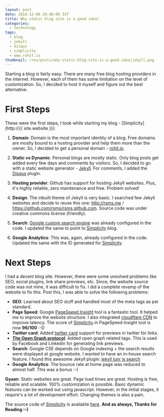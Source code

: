 ```yaml
---
layout: post
date: 2014-12-08 20:40:00 IST
title: Why static blog site is a good idea!
categories:
  - technology
tags:
  - blog
  - jekyll
  - disqus
  - simplicity
  - www.rohit.io
thumbnail: /res/posts/why-static-blog-site-is-a-good-idea/jekyll.png
---
```


Starting a blog is fairly easy. There are many free blog hosting providers in the internet. However, each of them has some limitation on the level of customization. So, I decided to host it myself and figure out the best alternative.

First Steps
===========

These were the first steps, I took while starting my blog - [Simplicity](http://{{ site.website }}):

1. **Domain**: Domain is the most important identity of a blog. Free domains are mostly bound to a hosting provider and help them more than the owner. So, I decided to get a personal domain - [rohit.io](http://www.rohit.io).

2. **Static vs Dynamic**: Personal blogs are mostly static. Only blog posts get added every few days and comments by visitors. So, I decided to go with a static website generator - [Jekyll](http://jekyllrb.com/). For comments, I added the [Disqus](https://disqus.com/) plugin.

3. **Hosting provider**: Github has support for hosting Jekyll websites. Plus, it's highly reliable, zero maintenance and free. Problem solved!

4. **Design**: The inbuilt theme of Jekyll is very basic. I searched few Jekyll websites and decide to reuse this one: <http://rsms.me> / <https://github.com/rsms/rsms.github.com>. Source code was under creative commons license (friendly).

5. **Search**: [Google custom search engine](https://www.google.co.in/cse/) was already configured in the code. I updated the same to point to [Simplicity](http://www.rohit.io) blog.

6. **Google Analytics**: This was, again, already configured in the code. Updated the same with the ID generated for [Simplicity](http://www.rohit.io).

Next Steps
==========

I had a decent blog site. However, there were some unsolved problems like SEO, social plugins, link share previews, etc. Since, the website source code was not mine, it was difficult to fix. I did a complete revamp of the website to fix this. Post this, I was able to solve the following problems:

* **SEO**: Learned about SEO stuff and handled most of the meta tags as per standard.
* **Page Speed**: Google [PageSpeed Insight](https://developers.google.com/speed/pagespeed/insights/) tool is a fantastic tool. It helped me to improve the website structure. I also integrated [cloudflare CDN](https://www.cloudflare.com/) to improve latency. The score of [Simplicity](http://www.rohit.io) in PageSpeed Insight tool is now **96/100** :-D
* **Twitter card**: Added [twitter card](https://dev.twitter.com/cards/overview) support for previews in twitter for links.
* **[The Open Graph protocol](http://ogp.me/)**: Added open graph related tags. This is used by Facebook and Linkedin for generating link previews.
* **Search**: Google CSE depends on Google indexing + the search results were displayed at google website. I wanted to have an in-house search feature. I found this awesome Jekyll plugin: [jekyll lunr js search](https://github.com/slashdotdash/jekyll-lunr-js-search)
* **Google Analytics**: The bounce rate at home page was reduced to almost half. This was a bonus :-)

**Gyaan**: Static websites are great. Page load times are great. Hosting is free, reliable and scalable. 100% customization is possible. Basic dynamic features can be worked out using javascript. However, in the initial stages, it require's a lot of development effort. Changing themes is also a pain.

The source code of [Simplicity](http://www.rohit.io) is available [here](https://github.com/rohit01/rohit01.github.io). **And as always, Thanks for Reading :-)**
